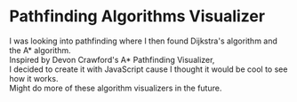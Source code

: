 # Pathfinding Algorithms Visualizer

I was looking into pathfinding where I then found Dijkstra's algorithm and the A* algorithm. <br>
Inspired by Devon Crawford's A* Pathfinding Visualizer,<br>
I decided to create it with JavaScript cause I thought it would be cool to see how it works.<br>
Might do more of these algorithm visualizers in the future.
